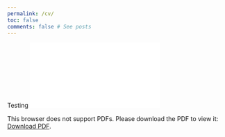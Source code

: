 ```yaml
---
permalink: /cv/
toc: false
comments: false # See posts
---
```

Testing
<object data="/CV.pdf" type="application/pdf" width="700px" height="700px">
    <embed src="/CV.pdf">
        <p>This browser does not support PDFs. Please download the PDF to view it: <a href="/CV.pdf">Download PDF</a>.</p>
    </embed>
</object>
